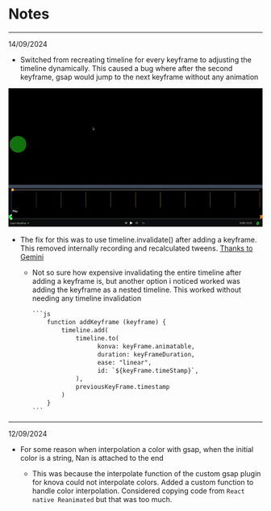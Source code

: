 # Notes

<hr />
14/09/2024

- Switched from recreating timeline for every keyframe to adjusting the timeline dynamically. This caused a bug where after the second keyframe, gsap would jump to the next keyframe without any animation

<img src="./docs/assets/ezgif-6c0d5d1d59ebd8.gif" alt="bug gif" />

- The fix for this was to use timeline.invalidate() after adding a keyframe. This removed internally recording and recalculated tweens. [Thanks to Gemini](https://share.google/aimode/d90IQATrmRZCRKkDl)

  - Not so sure how expensive invalidating the entire timeline after  adding a keyframe is, but another option i noticed worked was adding the keyframe as a nested timeline. This worked without needing any timeline invalidation

        ```js
            function addKeyframe (keyframe) {
                timeline.add(
                    timeline.to(
                          konva: keyFrame.animatable,
                          duration: keyFrameDuration,
                          ease: "linear",
                          id: `${keyFrame.timeStamp}`,
                    ),
                    previousKeyFrame.timestamp
                )
            }
        ```

<hr />
12/09/2024

- For some reason when interpolation a color with gsap, when the initial color is a string, Nan is attached to the end

  - This was because the interpolate function of the custom gsap plugin for knova could not interpolate colors. Added a custom function to handle color interpolation. Considered copying code from `React native Reanimated` but that was too much.
